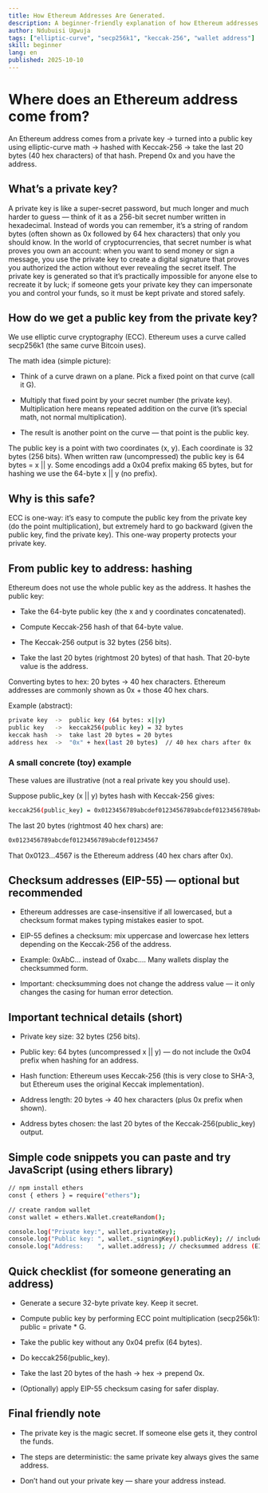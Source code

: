 ```yaml
---
title: How Ethereum Addresses Are Generated.
description: A beginner-friendly explanation of how Ethereum addresses are generated from private keys using elliptic curve cryptography and Keccak-256 hashing.
author: Ndubuisi Ugwuja
tags: ["elliptic-curve", "secp256k1", "keccak-256", "wallet address"]
skill: beginner
lang: en
published: 2025-10-10
---
```


# Where does an Ethereum address come from?
An Ethereum address comes from a private key → turned into a public key using elliptic-curve math → hashed with Keccak-256 → take the last 20 bytes (40 hex characters) of that hash. Prepend 0x and you have the address.

## What’s a private key?
A private key is like a super-secret password, but much longer and much harder to guess — think of it as a 256-bit secret number written in hexadecimal. Instead of words you can remember, it’s a string of random bytes (often shown as 0x followed by 64 hex characters) that only you should know. In the world of cryptocurrencies, that secret number is what proves you own an account: when you want to send money or sign a message, you use the private key to create a digital signature that proves you authorized the action without ever revealing the secret itself. The private key is generated so that it’s practically impossible for anyone else to recreate it by luck; if someone gets your private key they can impersonate you and control your funds, so it must be kept private and stored safely.

## How do we get a public key from the private key?
We use elliptic curve cryptography (ECC). Ethereum uses a curve called secp256k1 (the same curve Bitcoin uses).

The math idea (simple picture):
- Think of a curve drawn on a plane. Pick a fixed point on that curve (call it G).

- Multiply that fixed point by your secret number (the private key). Multiplication here means repeated addition on the curve (it’s special math, not normal multiplication).

- The result is another point on the curve — that point is the public key.

The public key is a point with two coordinates (x, y). Each coordinate is 32 bytes (256 bits). When written raw (uncompressed) the public key is 64 bytes = x || y. Some encodings add a 0x04 prefix making 65 bytes, but for hashing we use the 64-byte x || y (no prefix).

## Why is this safe?
ECC is one-way: it’s easy to compute the public key from the private key (do the point multiplication), but extremely hard to go backward (given the public key, find the private key). This one-way property protects your private key.

## From public key to address: hashing
Ethereum does not use the whole public key as the address. It hashes the public key:
- Take the 64-byte public key (the x and y coordinates concatenated).

- Compute Keccak-256 hash of that 64-byte value.

- The Keccak-256 output is 32 bytes (256 bits).

- Take the last 20 bytes (rightmost 20 bytes) of that hash. That 20-byte value is the address.

Converting bytes to hex: 20 bytes → 40 hex characters. Ethereum addresses are commonly shown as 0x + those 40 hex chars.

Example (abstract):
```bash
private key  ->  public key (64 bytes: x||y)
public key   ->  keccak256(public key) = 32 bytes
keccak hash  ->  take last 20 bytes = 20 bytes
address hex  ->  "0x" + hex(last 20 bytes)  // 40 hex chars after 0x
```
### A small concrete (toy) example
These values are illustrative (not a real private key you should use).

Suppose public_key (x || y) bytes hash with Keccak-256 gives:
```bash
keccak256(public_key) = 0x0123456789abcdef0123456789abcdef0123456789abcdef0123456789abcdef
```
The last 20 bytes (rightmost 40 hex chars) are:
```bash
0x0123456789abcdef0123456789abcdef01234567
```
That 0x0123...4567 is the Ethereum address (40 hex chars after 0x).

## Checksum addresses (EIP-55) — optional but recommended
- Ethereum addresses are case-insensitive if all lowercased, but a checksum format makes typing mistakes easier to spot.

- EIP-55 defines a checksum: mix uppercase and lowercase hex letters depending on the Keccak-256 of the address.

- Example: 0xAbC... instead of 0xabc.... Many wallets display the checksummed form.

- Important: checksumming does not change the address value — it only changes the casing for human error detection.

## Important technical details (short)
- Private key size: 32 bytes (256 bits).

- Public key: 64 bytes (uncompressed x || y) — do not include the 0x04 prefix when hashing for an address.

- Hash function: Ethereum uses Keccak-256 (this is very close to SHA-3, but Ethereum uses the original Keccak implementation).

- Address length: 20 bytes → 40 hex characters (plus 0x prefix when shown).

- Address bytes chosen: the last 20 bytes of the Keccak-256(public_key) output.

## Simple code snippets you can paste and try JavaScript (using ethers library)
```bash
// npm install ethers
const { ethers } = require("ethers");

// create random wallet
const wallet = ethers.Wallet.createRandom();

console.log("Private key:", wallet.privateKey);
console.log("Public key: ", wallet._signingKey().publicKey); // includes 0x04 prefix
console.log("Address:    ", wallet.address); // checksummed address (EIP-55)
```

## Quick checklist (for someone generating an address)
- Generate a secure 32-byte private key. Keep it secret.

- Compute public key by performing ECC point multiplication (secp256k1): public = private * G.

- Take the public key without any 0x04 prefix (64 bytes).

- Do keccak256(public_key).

- Take the last 20 bytes of the hash → hex → prepend 0x.

- (Optionally) apply EIP-55 checksum casing for safer display.

## Final friendly note
- The private key is the magic secret. If someone else gets it, they control the funds.

- The steps are deterministic: the same private key always gives the same address.

- Don’t hand out your private key — share your address instead.